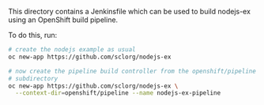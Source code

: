 This directory contains a Jenkinsfile which can be used to build
nodejs-ex using an OpenShift build pipeline.

To do this, run:

```bash
# create the nodejs example as usual
oc new-app https://github.com/sclorg/nodejs-ex

# now create the pipeline build controller from the openshift/pipeline
# subdirectory
oc new-app https://github.com/sclorg/nodejs-ex \
  --context-dir=openshift/pipeline --name nodejs-ex-pipeline
```
